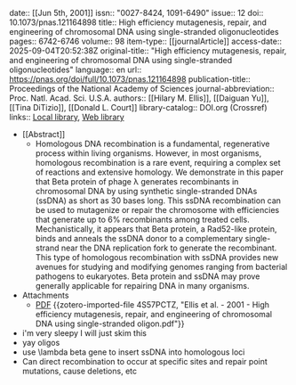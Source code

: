 date:: [[Jun 5th, 2001]]
issn:: "0027-8424, 1091-6490"
issue:: 12
doi:: 10.1073/pnas.121164898
title:: High efficiency mutagenesis, repair, and engineering of chromosomal DNA using single-stranded oligonucleotides
pages:: 6742-6746
volume:: 98
item-type:: [[journalArticle]]
access-date:: 2025-09-04T20:52:38Z
original-title:: "High efficiency mutagenesis, repair, and engineering of chromosomal DNA using single-stranded oligonucleotides"
language:: en
url:: https://pnas.org/doi/full/10.1073/pnas.121164898
publication-title:: Proceedings of the National Academy of Sciences
journal-abbreviation:: Proc. Natl. Acad. Sci. U.S.A.
authors:: [[Hilary M. Ellis]], [[Daiguan Yu]], [[Tina DiTizio]], [[Donald L. Court]]
library-catalog:: DOI.org (Crossref)
links:: [Local library](zotero://select/library/items/IBK834SF), [Web library](https://www.zotero.org/users/6106196/items/IBK834SF)

- [[Abstract]]
	- Homologous DNA recombination is a fundamental, regenerative process
	   within living organisms. However, in most organisms, homologous
	   recombination is a rare event, requiring a complex set of reactions and
	   extensive homology. We demonstrate in this paper that Beta protein of
	   phage λ generates recombinants in chromosomal DNA by using synthetic
	   single-stranded DNAs (ssDNA) as short as 30 bases long. This ssDNA
	   recombination can be used to mutagenize or repair the chromosome with
	   efficiencies that generate up to 6% recombinants among treated cells.
	   Mechanistically, it appears that Beta protein, a Rad52-like protein,
	   binds and anneals the ssDNA donor to a complementary single-strand near
	   the DNA replication fork to generate the recombinant. This type of
	   homologous recombination with ssDNA provides new avenues for studying
	   and modifying genomes ranging from bacterial pathogens to eukaryotes.
	   Beta protein and ssDNA may prove generally applicable for repairing DNA
	   in many organisms.
- Attachments
	- [PDF](zotero://select/library/items/4S57PCTZ) {{zotero-imported-file 4S57PCTZ, "Ellis et al. - 2001 - High efficiency mutagenesis, repair, and engineering of chromosomal DNA using single-stranded oligon.pdf"}}
- i'm very sleepy I will just skim this
- yay oligos
- use \lambda beta gene to insert ssDNA into homologous loci
- Can direct recombination to occur at specific sites and repair point mutations, cause deletions, etc